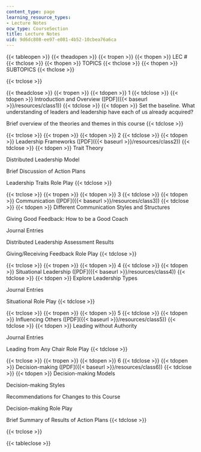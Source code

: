 ```yaml
---
content_type: page
learning_resource_types:
- Lecture Notes
ocw_type: CourseSection
title: Lecture Notes
uid: 9d6dc808-ee97-e081-4b52-10cbea76a6ca
---
```


{{< tableopen >}}
{{< theadopen >}}
{{< tropen >}}
{{< thopen >}}
LEC #
{{< thclose >}}
{{< thopen >}}
TOPICS
{{< thclose >}}
{{< thopen >}}
SUBTOPICS
{{< thclose >}}

{{< trclose >}}

{{< theadclose >}}
{{< tropen >}}
{{< tdopen >}}
1
{{< tdclose >}}
{{< tdopen >}}
Introduction and Overview ([PDF]({{< baseurl >}}/resources/class1))
{{< tdclose >}}
{{< tdopen >}}
Set the baseline. What understanding of leaders and leadership have each of us already acquired?  
  
Brief overview of the theories and themes in this course
{{< tdclose >}}

{{< trclose >}}
{{< tropen >}}
{{< tdopen >}}
2
{{< tdclose >}}
{{< tdopen >}}
Leadership Frameworks ([PDF]({{< baseurl >}}/resources/class2))
{{< tdclose >}}
{{< tdopen >}}
Trait Theory  
  
Distributed Leadership Model  
  
Brief Discussion of Action Plans  
  
Leadership Traits Role Play
{{< tdclose >}}

{{< trclose >}}
{{< tropen >}}
{{< tdopen >}}
3
{{< tdclose >}}
{{< tdopen >}}
Communication ([PDF]({{< baseurl >}}/resources/class3))
{{< tdclose >}}
{{< tdopen >}}
Different Communication Styles and Structures  
  
Giving Good Feedback: How to be a Good Coach  
  
Journal Entries  
  
Distributed Leadership Assessment Results  
  
Giving/Receiving Feedback Role Play
{{< tdclose >}}

{{< trclose >}}
{{< tropen >}}
{{< tdopen >}}
4
{{< tdclose >}}
{{< tdopen >}}
Situational Leadership ([PDF]({{< baseurl >}}/resources/class4))
{{< tdclose >}}
{{< tdopen >}}
Explore Leadership Types  
  
Journal Entries  
  
Situational Role Play
{{< tdclose >}}

{{< trclose >}}
{{< tropen >}}
{{< tdopen >}}
5
{{< tdclose >}}
{{< tdopen >}}
Influencing Others ([PDF]({{< baseurl >}}/resources/class5))
{{< tdclose >}}
{{< tdopen >}}
Leading without Authority  
  
Journal Entries  
  
Leading from Any Chair Role Play
{{< tdclose >}}

{{< trclose >}}
{{< tropen >}}
{{< tdopen >}}
6
{{< tdclose >}}
{{< tdopen >}}
Decision-making ([PDF]({{< baseurl >}}/resources/class6))
{{< tdclose >}}
{{< tdopen >}}
Decision-making Models  
  
Decision-making Styles  
  
Recommendations for Changes to this Course  
  
Decision-making Role Play  
  
Brief Summary of Results of Action Plans
{{< tdclose >}}

{{< trclose >}}

{{< tableclose >}}